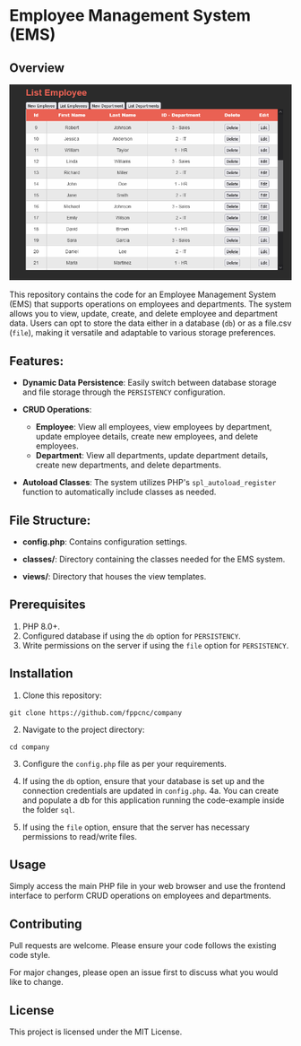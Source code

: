 # Employee Management System (EMS)

## Overview

![company](https://github.com/fppcnc/Employee-Management-System/blob/master/preview/company.png?raw=true)

This repository contains the code for an Employee Management System (EMS) that supports operations on employees and departments. The system allows you to view, update, create, and delete employee and department data. Users can opt to store the data either in a database (`db`) or as a file.csv (`file`), making it versatile and adaptable to various storage preferences.


## Features:

- **Dynamic Data Persistence**: Easily switch between database storage and file storage through the `PERSISTENCY` configuration.
  
- **CRUD Operations**:
  - **Employee**: View all employees, view employees by department, update employee details, create new employees, and delete employees.
  - **Department**: View all departments, update department details, create new departments, and delete departments.

- **Autoload Classes**: The system utilizes PHP's `spl_autoload_register` function to automatically include classes as needed.

## File Structure:

- **config.php**: Contains configuration settings.
  
- **classes/**: Directory containing the classes needed for the EMS system.
  
- **views/**: Directory that houses the view templates.

## Prerequisites

1. PHP 8.0+.
2. Configured database if using the `db` option for `PERSISTENCY`.
3. Write permissions on the server if using the `file` option for `PERSISTENCY`.

## Installation

1. Clone this repository: 
```
git clone https://github.com/fppcnc/company
```
2. Navigate to the project directory:
```
cd company
```
3. Configure the `config.php` file as per your requirements.

4. If using the `db` option, ensure that your database is set up and the connection credentials are updated in `config.php`. 
   4a. You can create and populate a db for this application running the code-example inside the folder `sql`.

5. If using the `file` option, ensure that the server has necessary permissions to read/write files.

## Usage

Simply access the main PHP file in your web browser and use the frontend interface to perform CRUD operations on employees and departments.

## Contributing

Pull requests are welcome. Please ensure your code follows the existing code style.

For major changes, please open an issue first to discuss what you would like to change.

## License

This project is licensed under the MIT License.
